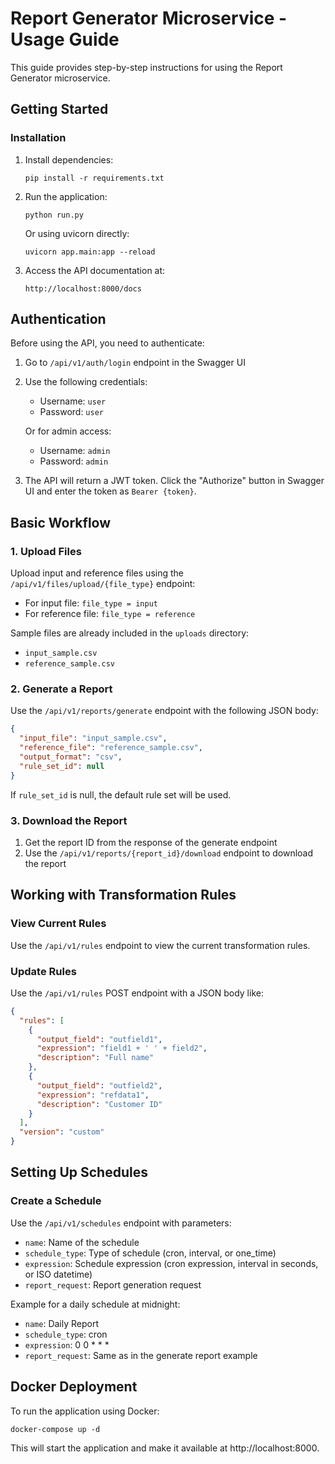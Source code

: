 # Report Generator Microservice - Usage Guide

This guide provides step-by-step instructions for using the Report Generator microservice.

## Getting Started

### Installation

1. Install dependencies:
   ```
   pip install -r requirements.txt
   ```

2. Run the application:
   ```
   python run.py
   ```
   
   Or using uvicorn directly:
   ```
   uvicorn app.main:app --reload
   ```

3. Access the API documentation at:
   ```
   http://localhost:8000/docs
   ```

## Authentication

Before using the API, you need to authenticate:

1. Go to `/api/v1/auth/login` endpoint in the Swagger UI
2. Use the following credentials:
   - Username: `user`
   - Password: `user`
   
   Or for admin access:
   - Username: `admin`
   - Password: `admin`

3. The API will return a JWT token. Click the "Authorize" button in Swagger UI and enter the token as `Bearer {token}`.

## Basic Workflow

### 1. Upload Files

Upload input and reference files using the `/api/v1/files/upload/{file_type}` endpoint:

- For input file: `file_type = input`
- For reference file: `file_type = reference`

Sample files are already included in the `uploads` directory:
- `input_sample.csv`
- `reference_sample.csv`

### 2. Generate a Report

Use the `/api/v1/reports/generate` endpoint with the following JSON body:

```json
{
  "input_file": "input_sample.csv",
  "reference_file": "reference_sample.csv",
  "output_format": "csv",
  "rule_set_id": null
}
```

If `rule_set_id` is null, the default rule set will be used.

### 3. Download the Report

1. Get the report ID from the response of the generate endpoint
2. Use the `/api/v1/reports/{report_id}/download` endpoint to download the report

## Working with Transformation Rules

### View Current Rules

Use the `/api/v1/rules` endpoint to view the current transformation rules.

### Update Rules

Use the `/api/v1/rules` POST endpoint with a JSON body like:

```json
{
  "rules": [
    {
      "output_field": "outfield1",
      "expression": "field1 + ' ' + field2",
      "description": "Full name"
    },
    {
      "output_field": "outfield2",
      "expression": "refdata1",
      "description": "Customer ID"
    }
  ],
  "version": "custom"
}
```

## Setting Up Schedules

### Create a Schedule

Use the `/api/v1/schedules` endpoint with parameters:

- `name`: Name of the schedule
- `schedule_type`: Type of schedule (cron, interval, or one_time)
- `expression`: Schedule expression (cron expression, interval in seconds, or ISO datetime)
- `report_request`: Report generation request

Example for a daily schedule at midnight:
- `name`: Daily Report
- `schedule_type`: cron
- `expression`: 0 0 * * *
- `report_request`: Same as in the generate report example

## Docker Deployment

To run the application using Docker:

```
docker-compose up -d
```

This will start the application and make it available at http://localhost:8000.
